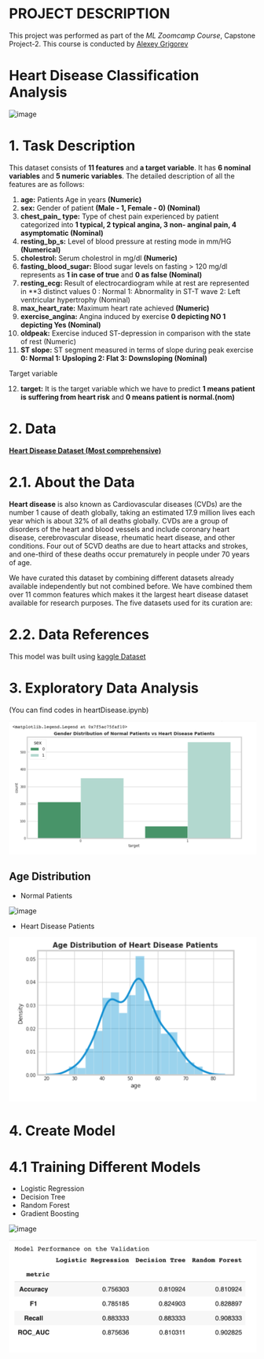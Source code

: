 # PROJECT DESCRIPTION
This project was performed as part of the _ML Zoomcamp Course_, Capstone Project-2. This course is conducted by [Alexey Grigorev](https://bit.ly/3BxeAoB)

# Heart Disease Classification Analysis

![image](https://user-images.githubusercontent.com/82657966/213832332-73d03238-9c40-4791-9411-281cfd963c4f.png)

# **1. Task Description**

This dataset consists of **11 features** and **a target variable**. It has **6 nominal variables** and **5 numeric variables**. The detailed description of all the features are as follows:

1. **age:** Patients Age in years **(Numeric)**
2. **sex:** Gender of patient **(Male - 1, Female - 0) (Nominal)**
3. **chest_pain_ type:** Type of chest pain experienced by patient categorized into **1 typical, 2 typical angina, 3 non- anginal pain, 4 asymptomatic (Nominal)**
4. **resting_bp_s:** Level of blood pressure at resting mode in mm/HG **(Numerical)**
5. **cholestrol:** Serum cholestrol in mg/dl **(Numeric)**
6. **fasting_blood_sugar:** Blood sugar levels on fasting > 120 mg/dl represents as **1 in case of true** and **0 as false (Nominal)**
7. **resting_ecg:** Result of electrocardiogram while at rest are represented in **3 distinct values 0 : Normal 1: Abnormality in ST-T wave 2: Left ventricular hypertrophy (Nominal)
8. **max_heart_rate:** Maximum heart rate achieved **(Numeric)**
9. **exercise_angina:** Angina induced by exercise **0 depicting NO 1 depicting Yes (Nominal)**
10. **oldpeak:** Exercise induced ST-depression in comparison with the state of rest (Numeric)
11. **ST slope:** ST segment measured in terms of slope during peak exercise **0: Normal 1: Upsloping 2: Flat 3: Downsloping (Nominal)**

Target variable

12. **target:** It is the target variable which we have to predict **1 means patient is suffering from heart risk** and **0 means patient is normal.(nom)**

# **2. Data**

**[Heart Disease Dataset (Most comprehensive)](https://www.kaggle.com/datasets/sid321axn/heart-statlog-cleveland-hungary-final)**

# **2.1. About the Data**

**Heart disease** is also known as Cardiovascular diseases (CVDs) are the number 1 cause of death globally, taking an estimated 17.9 million lives each year which is about 32% of all deaths globally. CVDs are a group of disorders of the heart and blood vessels and include coronary heart disease, cerebrovascular disease, rheumatic heart disease, and other conditions. Four out of 5CVD deaths are due to heart attacks and strokes, and one-third of these deaths occur prematurely in people under 70 years of age.

We have curated this dataset by combining different datasets already available independently but not combined before. We have combined them over 11 common features which makes it the largest heart disease dataset available for research purposes. The five datasets used for its curation are:

# **2.2. Data References**
This model was built using [kaggle Dataset](https://www.kaggle.com/datasets/sid321axn/heart-statlog-cleveland-hungary-final)

# **3. Exploratory Data Analysis**
(You can find codes in heartDisease.ipynb)

![image](https://github.com/jcdumlao14/ML-zoomcamp-course-homework/blob/main/Capstone%20Project-2/image/GenderDistribution.png)

## **Age Distribution**
* Normal Patients

![image]()

* Heart Disease Patients

![image](https://github.com/jcdumlao14/ML-zoomcamp-course-homework/blob/main/Capstone%20Project-2/image/Heart%20DiseaseP.png)

# **4. Create Model**

# **4.1 Training Different Models**
* Logistic Regression
* Decision Tree
* Random Forest
* Gradient Boosting

![image](https://github.com/jcdumlao14/ML-zoomcamp-course-homework/blob/main/Capstone%20Project-2/image/bestmodel.png)

![image](https://github.com/jcdumlao14/ML-zoomcamp-course-homework/blob/main/Capstone%20Project-2/image/val.png)


